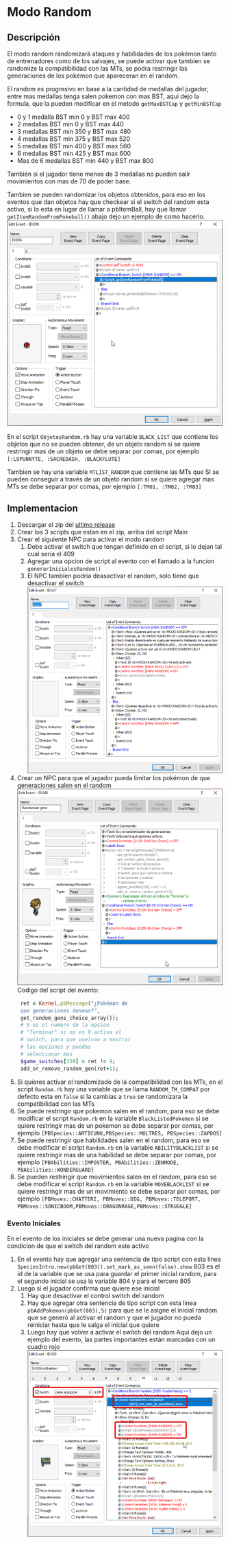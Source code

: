# Modo Random

## Descripción

El modo random randomizará ataques y habilidades de los pokémon tanto de entrenadores como de los salvajes, se puede activar que tambien se randomize la compatibilidad con las MTs, se podra restringir las generaciones de los pokémon que apareceran en el random.

El random es progresivo en base a la cantidad de medallas del jugador, entre mas medallas tenga salen pokemon con mas BST, aqui dejo la formula, que la pueden modificar en el metodo `getMaxBSTCap` y `getMinBSTCap`

- 0 y 1 medalla BST min 0 y BST max 400
- 2 medallas BST min 0 y BST max 440
- 3 medallas BST min 350 y BST max 480
- 4 medallas BST min 375 y BST max 520
- 5 medallas BST min 400 y BST max 560
- 6 medallas BST min 425 y BST max 600
- Mas de 6 medallas BST min 440 y BST max 800

También si el jugador tiene menos de 3 medallas no pueden salir movimientos con mas de 70 de poder base.

Tambien se pueden randomizar los objetos obtenidos, para eso en los eventos que dan objetos hay que checkear si el switch del random esta activo, si lo esta en lugar de llamar a pbItemBall, hay que llamar `getItemRandomFromPokeball()` abajo dejo un ejemplo de como hacerlo.
![Objeto random](images/evento_objeto_random.png)

En el script `ObjetosRandom.rb` hay una variable `BLACK_LIST` que contiene los objetos que no se pueden obtener, de un objeto random si se quiere restringir mas de un objeto se debe separar por comas, por ejemplo `[:LOPUNNYTE, :SACREDASH, :BLACKFLUTE]`

Tambien se hay una variable `MTLIST_RANDOM` que contiene las MTs que SI se pueden conseguir a través de un objeto random si se quiere agregar mas MTs se debe separar por comas, por ejemplo `[:TM01, :TM02, :TM03]`

## Implementacion

1. Descargar el zip del [ultimo release](https://github.com/Pokemon-Fan-Games/ModoRandom/releases/latest)
2. Crear los 3 scripts que estan en el zip, arriba del script Main
3. Crear el siguiente NPC para activar el modo random
   1. Debe activar el switch que tengan definido en el script, si lo dejan tal cual seria el 409
   2. Agregar una opcion de script al evento con el llamado a la funcion `generarInicialesRandom()`
   3. El NPC tambien podria deasactivar el random, solo tiene que desactivar el switch
      ![NPC Activar Random](images/activar_random.png)
4. Crear un NPC para que el jugador pueda limitar los pokémon de que generaciones salen en el random
   ![NPC Restringir Generaciones](images/random_gens_event.png)
   Codigo del script del evento:
   ```ruby
    ret = Kernel.pbMessage("¿Pokémon de
    que generaciones deseas?",
    get_random_gens_choice_array());
    # 9 es el numero de la opcion
    # "Terminar" si no es 9 activa el
    # switch, para que vuelvan a mostrar
    # las opciones y puedas
    # seleccionar mas
    $game_switches[159] = ret != 9;
    add_or_remove_random_gen(ret+1);
   ```
5. Si quieres activar el randomizado de la compatibilidad con las MTs, en el script `Random.rb` hay una variable que se llama `RANDOM_TM_COMPAT` por defecto esta en `false` si la cambias a `true` se randomizara la compatibilidad con las MTs
6. Se puede restringir que pokemon salen en el random, para eso se debe modificar el script `Random.rb` en la variable `BlackListedPokemon` si se quiere restringir mas de un pokemon se debe separar por comas, por ejemplo `[PBSpecies::ARTICUNO,PBSpecies::MOLTRES, PBSpecies::ZAPDOS]`
7. Se puede restringir que habilidades salen en el random, para eso se debe modificar el script `Random.rb` en la variable `ABILITYBLACKLIST` si se quiere restringir mas de una habilidad se debe separar por comas, por ejemplo `[PBAbilities::IMPOSTER, PBAbilities::ZENMODE, PBAbilities::WONDERGUARD]`
8. Se pueden restringir que movimientos salen en el random, para eso se debe modificar el script `Random.rb` en la variable `MOVEBLACKLIST` si se quiere restringir mas de un movimiento se debe separar por comas, por ejemplo `[PBMoves::CHATTERI, PBMoves::DIG, PBMoves::TELEPORT, PBMoves::SONICBOOM,PBMoves::DRAGONRAGE,PBMoves::STRUGGLE]`

### Evento Iniciales

En el evento de los iniciales se debe generar una nueva pagina con la condicion de que el switch del random este activo

1. En el evento hay que agregar una sentencia de tipo script con esta linea `SpeciesIntro.new(pbGet(803)).set_mark_as_seen(false).show` 803 es el id de la variable que se usa para guardar el primer inicial random, para el segundo inicial se usa la variable 804 y para el tercero 805
2. Luego si el jugador confirma que quiere ese inicial
   1. Hay que desactivar el control switch del random
   2. Hay que agregar otra sentencia de tipo script con esta linea `pbAddPokemon(pbGet(803),5)` para que se le asigne el inicial random que se generó al activar el random y que el jugador no pueda reiniciar hasta que le salga el inicial que quiere
   3. Luego hay que volver a activar el switch del random
Aqui dejo un ejemplo del evento, las partes importantes están marcadas con un cuadro rojo
![Evento Iniciales](images/evento_inicial_random.png)

